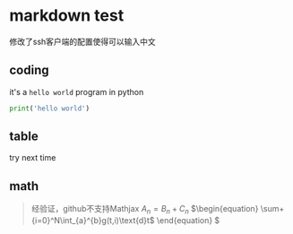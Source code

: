 # markdown test
修改了ssh客户端的配置使得可以输入中文
## coding
it's a `hello world` program in python
```python
print('hello world')
```
## table
try next time
## math
>经验证，github不支持Mathjax
$A_n=B_n+C_n$
$\begin{equation}
	\sum+{i=0}^N\int_{a}^{b}g(t,i)\text{d}t$
\end{equation}
$
